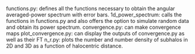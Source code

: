 functions.py: defines all the functions necessary to obtain the angular averaged-power spectrum with error bars. 
1d_power_spectrum: calls the functions in functions.py and also offers the option to simulate random data and obtain its power spectrum.
convergence.py: can make convergence maps
plot_convergence.py: can display the outputs of convergence.py as well as their FT
n_r.py: plots the number and number density of subhalos in 2D and 3D as a function of halocentric distance.
